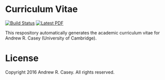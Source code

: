 Curriculum Vitae
================

[![Build Status](https://travis-ci.org/andycasey/cv.svg?branch=master)](https://travis-ci.org/andycasey/cv) [![Latest PDF](https://img.shields.io/badge/PDF-latest-orange.svg)](https://github.com/andycasey/cv/raw/master-pdf/cv.pdf) 

This respository automatically generates the academic curriculum vitae for Andrew R. Casey (University of Cambridge).

License
======= 
Copyright 2016 Andrew R. Casey. All rights reserved.
